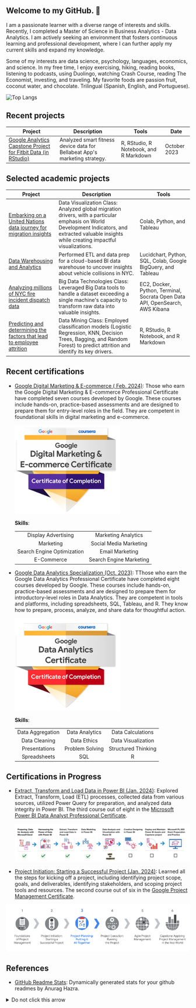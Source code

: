 ## Welcome to my GitHub. 👋

I am a passionate learner with a diverse range of interests and skills. Recently, I completed a Master of Science in Business Analytics - Data Analytics. I am actively seeking an environment that fosters continuous learning and professional development, where I can further apply my current skills and expand my knowledge.

Some of my interests are data science, psychology, languages, economics, and science. In my free time, I enjoy exercising, hiking, reading books, listening to podcasts, using Duolingo, watching Crash Course, reading The Economist, investing, and traveling. My favorite foods are passion fruit, coconut water, and chocolate. Trilingual (Spanish, English, and Portuguese).


![Top Langs](https://github-readme-stats.vercel.app/api/top-langs/?username=angelhumano&size_weight=0.5&count_weight=0.5&compact&langs&hide=Dockerfile)


## Recent projects

| Project                                                  | Description                                                                                                                      | Tools                                                                                                   | Date       |
|----------------------------------------------------------|----------------------------------------------------------------------------------------------------------------------------------|---------------------------------------------------------------------------------------------------------|------------|
| [Google Analytics Capstone Project for Fitbit Data (in RStudio)](https://github.com/angelhumano/google_analytics_cert_capstone) | Analyzed smart fitness device data for Bellabeat App's marketing strategy. | R, RStudio, R Notebook, and R Markdown | October 2023|

## Selected academic projects

| Project                                                  | Description                                                                                                                      | Tools                                                                                                   |
|----------------------------------------------------------|----------------------------------------------------------------------------------------------------------------------------------|---------------------------------------------------------------------------------------------------------|
| [Embarking on a United Nations data journey for migration insights](https://github.com/angelhumano/data_visualization_class_project) | Data Visualization Class: Analyzed global migration drivers, with a particular emphasis on World Development Indicators, and extracted valuable insights while creating impactful visualizations. | Colab, Python, and Tableau              |
| [Data Warehousing and Analytics](https://github.com/angelhumano/data_warehousing_analytics) | Performed ETL and data prep for a cloud-based BI data warehouse to uncover insights about vehicle collisions in NYC. | Lucidchart, Python, SQL, Colab, Google BigQuery, and Tableau|
| [Analyzing millions of NYC fire incident dispatch data](https://github.com/angelhumano/big_data_technologies_class_project1) | Big Data Technologies Class: Leveraged Big Data tools to handle a dataset exceeding a single machine's capacity to transform raw data into valuable insights.                     | EC2, Docker, Python, Terminal, Socrata Open Data API, OpenSearch, AWS Kibana|
| [Predicting and determining the factors that lead to employee attrition](https://github.com/angelhumano/data_mining_project) | Data Mining Class: Employed classification models (Logistic Regression, KNN, Decision Trees, Bagging, and Random Forest) to predict attrition and identify its key drivers. |R, RStudio, R Notebook, and R Markdown |




## Recent certifications
- [Google Digital Marketing & E-commerce ( Feb. 2024)](https://coursera.org/share/dfc7b743993f52c51965082a001395b6): Those who earn the Google Digital Marketing & E-commerce Professional Certificate have completed seven courses developed by Google. These courses include hands-on, practice-based assessments and are designed to prepare them for entry-level roles in the field. They are competent in foundational skills in digital marketing and e-commerce.

  ![Google digital marketing certificate badge](images/marketing_cert.png)


   **Skills**:
  <table style="width:100%">
    <tr>
      <td style="text-align:center">Display Advertising</td>
      <td style="text-align:center">Marketing Analytics</td>
    </tr>
    <tr>
      <td style="text-align:center">Marketing</td>
      <td style="text-align:center">Social Media Marketing</td>
    </tr>
    <tr>
      <td style="text-align:center">Search Engine Optimization</td>
      <td style="text-align:center">Email Marketing</td>
    </tr>
    <tr>
      <td style="text-align:center">E-Commerce</td>
      <td style="text-align:center">Search Engine Marketing</td>
    </tr>
  </table>


- [Google Data Analytics Specialization (Oct. 2023)](https://www.coursera.org/account/accomplishments/specialization/certificate/E8PXXFT6YDGW): TThose who earn the Google Data Analytics Professional Certificate have completed eight courses developed by Google. These courses include hands-on, practice-based assessments and are designed to prepare them for introductory-level roles in Data Analytics. They are competent in tools and platforms, including spreadsheets, SQL, Tableau, and R. They know how to prepare, process, analyze, and share data for thoughtful action.

  ![Google data analytics certificate badge](images/data_analytics_cert.png)

  **Skills**:
    <table style="width:100%">
    <tr>
      <td style="text-align:center">Data Aggregation</td>
      <td style="text-align:center">Data Analytics</td>
      <td style="text-align:center">Data Calculations</td>
    </tr>
    <tr>
      <td style="text-align:center">Data Cleaning</td>
      <td style="text-align:center">Data Ethics</td>
      <td style="text-align:center">Data Visualization</td>
    </tr>
    <tr>
      <td style="text-align:center">Presentations</td>
      <td style="text-align:center">Problem Solving</td>
      <td style="text-align:center">Structured Thinking</td>
    </tr>
    <tr>
      <td style="text-align:center">Spreadsheets</td>
      <td style="text-align:center">SQL</td>
      <td style="text-align:center">R</td>
    </tr>
  </table>



## Certifications in Progress

- [Extract, Transform and Load Data in Power BI (Jan. 2024)](https://www.coursera.org/account/accomplishments/certificate/H32SJZYXE3KP): Explored Extract, Transform, Load (ETL) processes, collected data from various sources, utilized Power Query for preparation, and analyzed data integrity in Power BI. The third course out of eight in the [Microsoft Power BI Data Analyst Professional Certificate](https://www.coursera.org/enroll/microsoft-power-bi-data-analyst/paidmedia?utm_medium=sem&utm_source=gg&utm_campaign=B2C_NAMER_microsoft-power-bi-data-analyst_microsoft_FTCOF_professional-certificates_country-US-country-CA&campaignid=20492962295&adgroupid=156381030121&device=c&keyword=microsoft%20power%20bi%20data%20analyst%20professional%20certificate&matchtype=b&network=g&devicemodel=&adposition=&creativeid=671291559808&hide_mobile_promo&gclid=Cj0KCQiApOyqBhDlARIsAGfnyMpswJSoVaMAluyKUremmUtD63_uYCHdgGhhUDyS8J_cSiTP1HQA6DAaAozPEALw_wcB).

  ![Power_BI_progress](images/power_bi_cert.png)
  <br>



- [Project Initiation: Starting a Successful Project (Jan. 2024)](https://www.coursera.org/account/accomplishments/certificate/7VLQZGDJAL7R): Learned all the steps for kicking off a project, including identifying project scope, goals, and deliverables, identifying stakeholders, and scoping project tools and resources. The second course out of six in the [Google Project Management Certificate](https://grow.google/certificates/project-management/#?modal_active=none).

![program management cert progress](images/program_management_cert.png)
 <br>
 


## References

- [GitHub Readme Stats](https://github.com/anuraghazra/github-readme-stats): Dynamically generated stats for your github readmes by Anurag Hazra.


<details>
  <summary>Do not click this arrow</summary>

   <br>
   
  “Education is the kindling of a flame, not the filling of a vessel.” ― Socrates
  
  “You can develop skills and experience, but it is hard to develop character.”

  “If I have seen further it is by standing on the shoulders of Giants.” ― Isaac Newton

  “In the fixed mindset, everything is about the outcome. If you fail—or if you’re not the best—it’s all been wasted. The growth mindset allows people to value what they’re doing regardless of the outcome . They’re tackling problems, charting new courses, working on important issues. Maybe they haven’t found the cure for cancer, but the search was deeply meaningful.” ― Carol S. Dweck, Mindset: The New Psychology of Success
  
  **Have a wonderful day** :grin:
</details>



